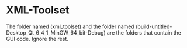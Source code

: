 # XML-Toolset

The folder named (xml_toolset) and the folder named (build-untitled-Desktop_Qt_6_4_1_MinGW_64_bit-Debug) are the folders that contain the GUI code.
Ignore the rest.
